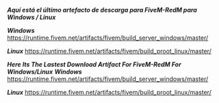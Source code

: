 ***Aquí está el último artefacto de descarga para FiveM-RedM para Windows / Linux***

***Windows***
https://runtime.fivem.net/artifacts/fivem/build_server_windows/master/

***Linux***
https://runtime.fivem.net/artifacts/fivem/build_proot_linux/master/

***Here Its The Lastest Download Artifact For FiveM-RedM For Windows/Linux***
***Windows***
https://runtime.fivem.net/artifacts/fivem/build_server_windows/master/

***Linux***
https://runtime.fivem.net/artifacts/fivem/build_proot_linux/master/